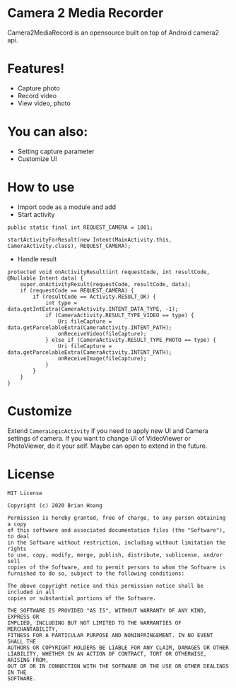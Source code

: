 # Camera 2 Media Recorder
Camera2MediaRecord is an opensource built on top of Android camera2 api.

# Features!
  - Capture photo
  - Record video
  - View video, photo

# You can also:
  - Setting capture parameter
  - Customize UI

# How to use
  - Import code as a module and add 
  - Start activity
```
public static final int REQUEST_CAMERA = 1001;
```
```
startActivityForResult(new Intent(MainActivity.this, CameraActivity.class), REQUEST_CAMERA);
```
  - Handle result
```
protected void onActivityResult(int requestCode, int resultCode, @Nullable Intent data) {
    super.onActivityResult(requestCode, resultCode, data);
    if (requestCode == REQUEST_CAMERA) {
        if (resultCode == Activity.RESULT_OK) {
            int type = data.getIntExtra(CameraActivity.INTENT_DATA_TYPE, -1);
            if (CameraActivity.RESULT_TYPE_VIDEO == type) {
                Uri fileCapture = data.getParcelableExtra(CameraActivity.INTENT_PATH);
                onReceiveVideo(fileCapture);
            } else if (CameraActivity.RESULT_TYPE_PHOTO == type) {
                Uri fileCapture = data.getParcelableExtra(CameraActivity.INTENT_PATH);
                onReceiveImage(fileCapture);
            }
        }
    }
}
```
# Customize
Extend `CameraLogicActivity` if you need to apply new UI and Camera settings of camera.
If you want to change UI of VideoViewer or PhotoViewer, do it your self.
Maybe can open to extend in the future.

# License
```
MIT License

Copyright (c) 2020 Brian Hoang

Permission is hereby granted, free of charge, to any person obtaining a copy
of this software and associated documentation files (the "Software"), to deal
in the Software without restriction, including without limitation the rights
to use, copy, modify, merge, publish, distribute, sublicense, and/or sell
copies of the Software, and to permit persons to whom the Software is
furnished to do so, subject to the following conditions:

The above copyright notice and this permission notice shall be included in all
copies or substantial portions of the Software.

THE SOFTWARE IS PROVIDED "AS IS", WITHOUT WARRANTY OF ANY KIND, EXPRESS OR
IMPLIED, INCLUDING BUT NOT LIMITED TO THE WARRANTIES OF MERCHANTABILITY,
FITNESS FOR A PARTICULAR PURPOSE AND NONINFRINGEMENT. IN NO EVENT SHALL THE
AUTHORS OR COPYRIGHT HOLDERS BE LIABLE FOR ANY CLAIM, DAMAGES OR OTHER
LIABILITY, WHETHER IN AN ACTION OF CONTRACT, TORT OR OTHERWISE, ARISING FROM,
OUT OF OR IN CONNECTION WITH THE SOFTWARE OR THE USE OR OTHER DEALINGS IN THE
SOFTWARE.
```


